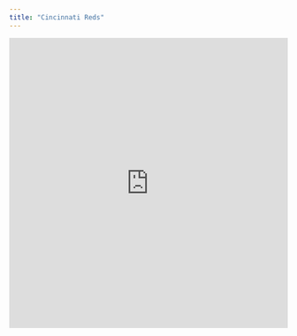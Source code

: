 ```yaml
---
title: "Cincinnati Reds"
---
```


<iframe id="igraph" scrolling="no" style="border:none;" seamless="seamless" src="https://fancygama.github.io/ss_plots/ATL.html" height="525" width="100%"></iframe>